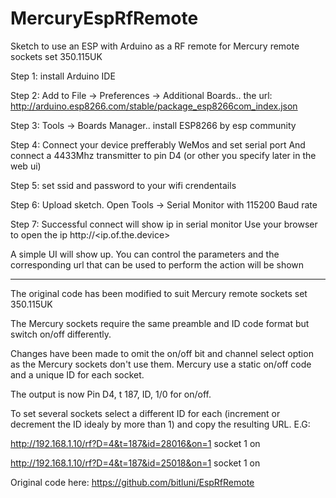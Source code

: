 # MercuryEspRfRemote
Sketch to use an ESP with Arduino as a RF remote for Mercury remote sockets set 350.115UK

Step 1:
install Arduino IDE

Step 2:
Add to File -> Preferences -> Additional Boards.. the url: http://arduino.esp8266.com/stable/package_esp8266com_index.json

Step 3:
Tools -> Boards Manager.. install ESP8266 by esp community

Step 4:
Connect your device prefferably WeMos and set serial port
And connect a 4433Mhz transmitter to pin D4 (or other you specify later in the web ui)

Step 5:
set ssid and password to your wifi crendentails

Step 6:
Upload sketch. Open Tools -> Serial Monitor with 115200 Baud rate

Step 7:
Successful connect will show ip in serial monitor
Use your browser to open the ip
http://<ip.of.the.device>

A simple UI will show up. You can control the parameters and the corresponding url that can be used to perform the action will be shown

--------------------------------------------------------------------------

The original code has been modified to suit Mercury remote sockets set 350.115UK

The Mercury sockets require the same preamble and ID code format but switch on/off differently.

Changes have been made to omit the on/off bit and channel select option as the Mercury sockets don't use them.
Mercury use a static on/off code and a unique ID for each socket.

The output is now Pin D4, t 187, ID, 1/0 for on/off.

To set several sockets select a different ID for each (increment or decrement the ID idealy by more than 1) and copy the resulting URL.
E.G: 

http://192.168.1.10/rf?D=4&t=187&id=28016&on=1 socket 1 on

http://192.168.1.10/rf?D=4&t=187&id=25018&on=1 socket 1 on

Original code here: https://github.com/bitluni/EspRfRemote

